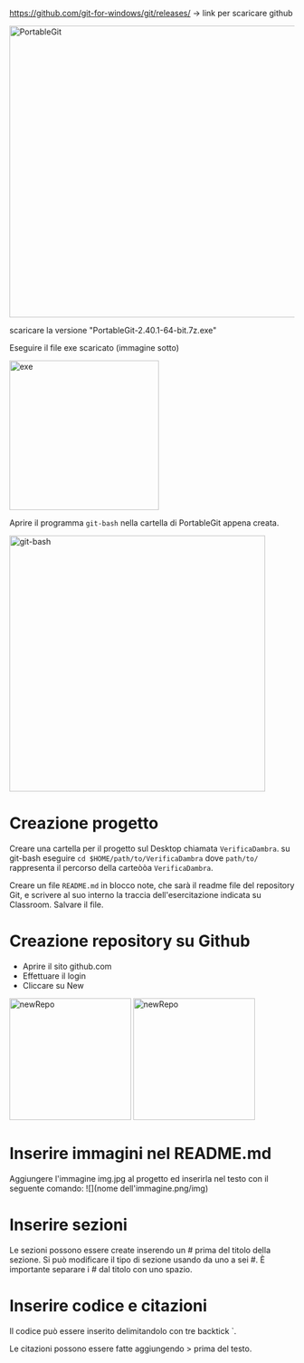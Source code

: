 https://github.com/git-for-windows/git/releases/ -> link per scaricare github

<img width="515" alt="PortableGit" src="https://github.com/ilREE/TutorialHelp/assets/129156247/9791caaa-f2c2-4a96-99ff-b62fa3c7803d">



scaricare la versione "PortableGit-2.40.1-64-bit.7z.exe"

Eseguire il file exe scaricato (immagine sotto)




<img width="264" alt="exe" src="https://github.com/ilREE/TutorialHelp/assets/129156247/68134db1-00a7-4742-befa-e24b67cdc85b">

Aprire il programma ```git-bash``` nella cartella di PortableGit appena creata.

<img width="452" alt="git-bash" src="https://github.com/ilREE/TutorialHelp/assets/129156247/ec3323dc-9e2f-4d68-a0bf-ff880b560c45">


# Creazione progetto
Creare una cartella per il progetto sul Desktop chiamata ```VerificaDambra```. su git-bash eseguire
```cd $HOME/path/to/VerificaDambra```
dove ```path/to/``` rappresenta il percorso della carteòòa ```VerificaDambra```.

Creare un file ```README.md``` in blocco note, che sarà il readme file del repository Git, e scrivere al suo interno la traccia dell'esercitazione indicata su Classroom. Salvare il file.

# Creazione repository su Github
-  Aprire il sito github.com
- Effettuare il login
- Cliccare su New


<img width="215" alt="newRepo" src="https://github.com/ilREE/TutorialHelp/assets/129156247/c2b5c12c-c685-4ccd-aad7-2511fd1cd0c4">

<img width="215" alt="newRepo" src="https://github.com/ilREE/TutorialHelp/assets/129156247/64415706-c013-4137-8b40-b4d20b6f5eba">


# Inserire immagini nel README.md
Aggiungere l'immagine img.jpg al progetto ed inserirla nel testo con il seguente comando: ![](nome dell'immagine.png/img)


# Inserire sezioni
Le sezioni possono essere create inserendo un # prima del titolo della sezione. Si può modificare il tipo di sezione usando da uno a sei #. È importante separare i # dal titolo con uno spazio.

# Inserire codice e citazioni
Il codice può essere inserito delimitandolo con tre backtick `.

Le citazioni possono essere fatte aggiungendo > prima del testo.
